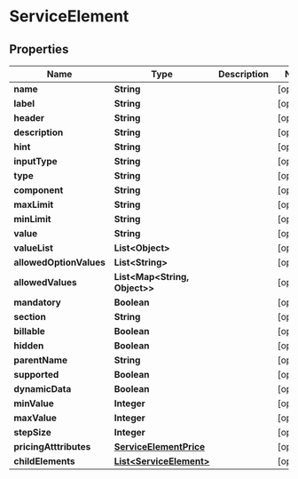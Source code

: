 

# ServiceElement

## Properties

Name | Type | Description | Notes
------------ | ------------- | ------------- | -------------
**name** | **String** |  |  [optional]
**label** | **String** |  |  [optional]
**header** | **String** |  |  [optional]
**description** | **String** |  |  [optional]
**hint** | **String** |  |  [optional]
**inputType** | **String** |  |  [optional]
**type** | **String** |  |  [optional]
**component** | **String** |  |  [optional]
**maxLimit** | **String** |  |  [optional]
**minLimit** | **String** |  |  [optional]
**value** | **String** |  |  [optional]
**valueList** | **List&lt;Object&gt;** |  |  [optional]
**allowedOptionValues** | **List&lt;String&gt;** |  |  [optional]
**allowedValues** | **List&lt;Map&lt;String, Object&gt;&gt;** |  |  [optional]
**mandatory** | **Boolean** |  |  [optional]
**section** | **String** |  |  [optional]
**billable** | **Boolean** |  |  [optional]
**hidden** | **Boolean** |  |  [optional]
**parentName** | **String** |  |  [optional]
**supported** | **Boolean** |  |  [optional]
**dynamicData** | **Boolean** |  |  [optional]
**minValue** | **Integer** |  |  [optional]
**maxValue** | **Integer** |  |  [optional]
**stepSize** | **Integer** |  |  [optional]
**pricingAtttributes** | [**ServiceElementPrice**](ServiceElementPrice.md) |  |  [optional]
**childElements** | [**List&lt;ServiceElement&gt;**](ServiceElement.md) |  |  [optional]



